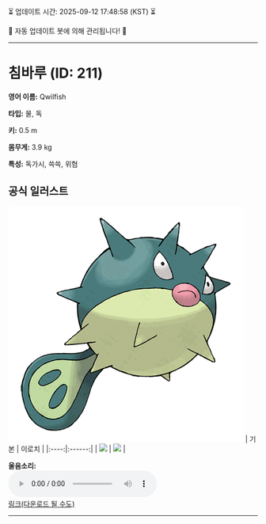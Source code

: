 
⏳ 업데이트 시간: 2025-09-12 17:48:58 (KST) ⏳

🤖 자동 업데이트 봇에 의해 관리됩니다! 🤖

---

# 침바루 (ID: 211)
**영어 이름:** Qwilfish

**타입:** 물, 독

**키:** 0.5 m

**몸무게:** 3.9 kg

**특성:** 독가시, 쓱쓱, 위협

## 공식 일러스트
![](https://raw.githubusercontent.com/PokeAPI/sprites/master/sprites/pokemon/other/official-artwork/211.png)
| 기본 | 이로치 |
|:----:|:------:|
| <img src="http://play.pokemonshowdown.com/sprites/ani/qwilfish.gif" width="200"> | <img src="http://play.pokemonshowdown.com/sprites/ani-shiny/qwilfish.gif" width="200"> |

**울음소리:**<br><audio controls src="https://raw.githubusercontent.com/PokeAPI/cries/main/cries/pokemon/latest/211.ogg"></audio><br> [링크(다운로드 될 수도)](https://raw.githubusercontent.com/PokeAPI/cries/main/cries/pokemon/latest/211.ogg)


---
